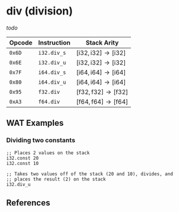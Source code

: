 
# div (division)

_todo_



| Opcode | Instruction | Stack Arity |
|--------|-------------|-------------|
| `0x6D` | `i32.div_s` | $[ \text{i32}, \text{i32} ] \to [ \text{i32} ]$ |
| `0x6E` | `i32.div_u` | $[ \text{i32}, \text{i32} ] \to [ \text{i32} ]$ |
| `0x7F` | `i64.div_s` | $[ \text{i64}, \text{i64} ] \to [ \text{i64} ]$ |
| `0x80` | `i64.div_u` | $[ \text{i64}, \text{i64} ] \to [ \text{i64} ]$ |
| `0x95` | `f32.div`   | $[ \text{f32}, \text{f32} ] \to [ \text{f32} ]$ |
| `0xA3` | `f64.div`   | $[ \text{f64}, \text{f64} ] \to [ \text{f64} ]$ |



## WAT Examples

### Dividing two constants

```wasm
;; Places 2 values on the stack
i32.const 20
i32.const 10

;; Takes two values off of the stack (20 and 10), divides, and
;; places the result (2) on the stack
i32.div_u
```



## References

[^§2.4.1]: _WebAssembly Core Specification, Structure, Numeric Instructions_ - <https://webassembly.github.io/spec/core/bikeshed/#numeric-instructions%E2%91%A0>
[^§4.3.2.6]: _WebAssembly Core Specification, Execution, Numerics, Integer Operations, idiv_un_ - <https://webassembly.github.io/spec/core/bikeshed/#-hrefop-idiv-umathrmidiv_u_n-i_1-i_2>
[^§4.3.2.7]: _WebAssembly Core Specification, Execution, Numerics, Integer Operations, idiv_sn_ - <https://webassembly.github.io/spec/core/bikeshed/#-hrefop-idiv-smathrmidiv_s_n-i_1-i_2>
[^§4.3.3.6]: _WebAssembly Core Specification, Execution, Numerics, Floating-Point Operations, fdivn_ - <https://webassembly.github.io/spec/core/bikeshed/#-hrefop-fdivmathrmfdiv_n-z_1-z_2>

